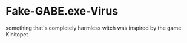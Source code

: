 # Fake-GABE.exe-Virus
something that's completely harmless witch was inspired by the game Kinitopet
